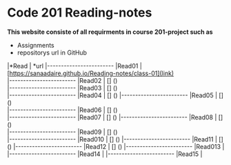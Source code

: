# Code 201 Reading-notes

**This website consiste of all requirments in course 201-project such as** 
- Assignments
- repositorys url in GitHub 


|*Read      |    *url
|------------------------
|Read01    |[https://sanaadaire.github.io/Reading-notes/class-01](link)  
|------------------------
|Read02    |    [] ()        
|------------------------
|Read03    |    [] ()          
|------------------------
|Read04    |    [] ()
|------------------------
|Read05    |    [] ()         
|------------------------
|Read06    |     [] ()         
|------------------------
|Read07    |    [] ()
|------------------------
|Read08    |     [] ()         
|------------------------
|Read09    |     [] ()         
|------------------------
|Read010   |    [] ()
|------------------------
|Read11    |      [] ()
|------------------------
|Read12    |      [] ()
|------------------------
|Read013   |    []()
|------------------------
|Read14    |[]()
|------------------------
|Read15    | []()
